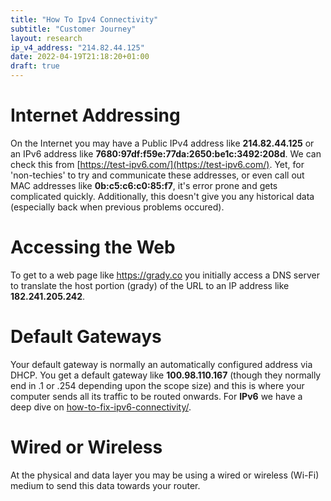 ```yaml
---
title: "How To Ipv4 Connectivity"
subtitle: "Customer Journey"
layout: research
ip_v4_address: "214.82.44.125"
date: 2022-04-19T21:18:20+01:00
draft: true
---
```


# Internet Addressing
On the Internet you may have a Public IPv4 address like **214.82.44.125** or an IPv6 address like **7680:97df:f59e:77da:2650:be1c:3492:208d**. We can check this from [https://test-ipv6.com/](https://test-ipv6.com/). Yet, for 'non-techies' to try and communicate these addresses, or even call out MAC addresses like **0b:c5:c6:c0:85:f7**, it's error prone and gets complicated quickly. Additionally, this doesn't give you any historical data (especially back when previous problems occured).

# Accessing the Web
To get to a web page like https://grady.co you initially access a DNS server to translate the host portion (grady) of the URL to an IP address like **182.241.205.242**. 

# Default Gateways
Your default gateway is normally an automatically configured address via DHCP. You get a default gateway like **100.98.110.167** (though they normally end in .1 or .254 depending upon the scope size) and this is where your computer sends all its traffic to be routed onwards. For **IPv6** we have a deep dive on [how-to-fix-ipv6-connectivity/](/blog/how-to-fix-ipv6-connectivity/).

# Wired or Wireless
At the physical and data layer you may be using a wired or wireless (Wi-Fi) medium to send this data towards your router. 

